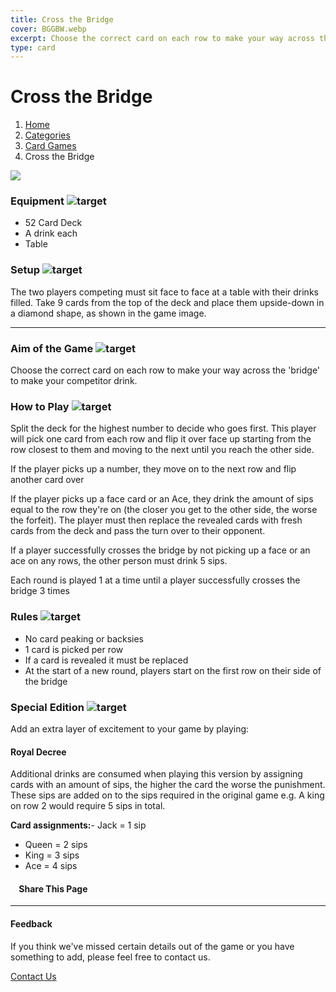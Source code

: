 ```yaml
---
title: Cross the Bridge
cover: BGGBW.webp
excerpt: Choose the correct card on each row to make your way across the 'bridge' to make your competitor drink.
type: card
---
```


# Cross the Bridge

1.  [Home](/)
2.  [Categories](GameCategories)
3.  [Card Games](GameCategories/CardGames)
4.  Cross the Bridge

![](images/crossthebridge.webp)

### Equipment ![target](images/liquor.webp)

-   52 Card Deck
-   A drink each
-   Table

### Setup ![target](images/settings.webp)

The two players competing must sit face to face at a table with their drinks filled. Take 9 cards from the top of the deck and place them upside-down in a diamond shape, as shown in the game image.

* * *

### Aim of the Game ![target](images/target.webp)

Choose the correct card on each row to make your way across the 'bridge' to make your competitor drink.

### How to Play ![target](images/question.webp)

Split the deck for the highest number to decide who goes first. This player will pick one card from each row and flip it over face up starting from the row closest to them and moving to the next until you reach the other side.

If the player picks up a number, they move on to the next row and flip another card over

If the player picks up a face card or an Ace, they drink the amount of sips equal to the row they're on (the closer you get to the other side, the worse the forfeit). The player must then replace the revealed cards with fresh cards from the deck and pass the turn over to their opponent.

If a player successfully crosses the bridge by not picking up a face or an ace on any rows, the other person must drink 5 sips.

Each round is played 1 at a time until a player successfully crosses the bridge 3 times

### Rules ![target](images/rules.webp)

-   No card peaking or backsies
-   1 card is picked per row
-   If a card is revealed it must be replaced
-   At the start of a new round, players start on the first row on their side of the bridge

### Special Edition ![target](images/special.webp)

Add an extra layer of excitement to your game by playing:

#### **Royal Decree**

Additional drinks are consumed when playing this version by assigning cards with an amount of sips, the higher the card the worse the punishment. These sips are added on to the sips required in the original game e.g. A king on row 2 would require 5 sips in total.

**Card assignments:**-   Jack = 1 sip
-   Queen = 2 sips
-   King = 3 sips
-   Ace = 4 sips

####     Share This Page

[](https://www.facebook.com/sharer/sharer.php?u=beergogglegames.co.uk/GameCategories/CardGames/crossthebridge)[](https://www.instagram.com/direct/new/)[](https://twitter.com/intent/tweet?url=beergogglegames.co.uk/GameCategories/CardGames/crossthebridge)

* * *

#### Feedback

If you think we've missed certain details out of the game or you have something to add, please feel free to contact us.

  
  
  
[Contact Us](contact)
